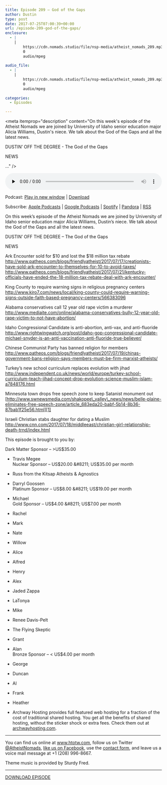 ```yaml
---
title: Episode 209 – God of the Gaps
author: Dustin
type: post
date: 2017-07-25T07:00:39+00:00
url: /episode-209-god-of-the-gaps/
enclosure:
  - |
    |
        https://cdn.nomads.studio/file/nsp-media/atheist_nomads_209.mp3
        0
        audio/mpeg
        
audio_file:
  - |
    |
        https://cdn.nomads.studio/file/nsp-media/atheist_nomads_209.mp3
        0
        audio/mpeg
        
categories:
  - Episodes

---
```

<div itemscope itemtype="http://schema.org/AudioObject">
  <meta itemprop="name" content="Episode 209 &#8211; God of the Gaps" />
  
  <meta itemprop="uploadDate" content="2017-07-25T01:00:39-06:00" />
  
  <meta itemprop="encodingFormat" content="audio/mpeg" />
  
  <meta itemprop="description" content="On this week's episode of the Atheist Nomads we are joined by University of Idaho senior education major Alicia Williams, Dustin's niece. We talk about the God of the Gaps and all the latest news.

DUSTIN’ OFF THE DEGREE - The God of the Gaps

NEWS

..." />
  
  <meta itemprop="contentUrl" content="https://dts.podtrac.com/redirect.mp3/cdn.nomads.studio/file/nsp-media/atheist_nomads_209.mp3" />
  </p> 
  
  <div class="powerpress_player" id="powerpress_player_8472">
    <audio class="wp-audio-shortcode" id="audio-1596-216" preload="none" style="width: 100%;" controls="controls"><source type="audio/mpeg" src="https://dts.podtrac.com/redirect.mp3/cdn.nomads.studio/file/nsp-media/atheist_nomads_209.mp3?_=216" /><a href="https://dts.podtrac.com/redirect.mp3/cdn.nomads.studio/file/nsp-media/atheist_nomads_209.mp3">https://dts.podtrac.com/redirect.mp3/cdn.nomads.studio/file/nsp-media/atheist_nomads_209.mp3</a></audio>
  </div>
</div>

<p class="powerpress_links powerpress_links_mp3">
  Podcast: <a href="https://dts.podtrac.com/redirect.mp3/cdn.nomads.studio/file/nsp-media/atheist_nomads_209.mp3" class="powerpress_link_pinw" target="_blank" title="Play in new window" onclick="return powerpress_pinw('https://htotw.com/?powerpress_pinw=1596-podcast');" rel="nofollow">Play in new window</a> | <a href="https://dts.podtrac.com/redirect.mp3/cdn.nomads.studio/file/nsp-media/atheist_nomads_209.mp3" class="powerpress_link_d" title="Download" rel="nofollow" download="atheist_nomads_209.mp3">Download</a>
</p>

<p class="powerpress_links powerpress_subscribe_links">
  Subscribe: <a href="https://podcasts.apple.com/us/podcast/humanists-take-on-the-world/id530050098?mt=2&ls=1" class="powerpress_link_subscribe powerpress_link_subscribe_itunes" target="_blank" title="Subscribe on Apple Podcasts" rel="nofollow">Apple Podcasts</a> | <a href="https://www.google.com/podcasts?feed=aHR0cDovL2F0aGVpc3Rub21hZHMubGlic3luLmNvbS9yc3M%3D" class="powerpress_link_subscribe powerpress_link_subscribe_googleplay" target="_blank" title="Subscribe on Google Podcasts" rel="nofollow">Google Podcasts</a> | <a href="https://open.spotify.com/show/3LzK2xZGike6Tc1GEMtMbr?si=LieN9SNuTpq96smuaUsH8A" class="powerpress_link_subscribe powerpress_link_subscribe_spotify" target="_blank" title="Subscribe on Spotify" rel="nofollow">Spotify</a> | <a href="https://www.pandora.com/podcast/atheist-nomads/PC:10122?corr=62071012&part=ug" class="powerpress_link_subscribe powerpress_link_subscribe_pandora" target="_blank" title="Subscribe on Pandora" rel="nofollow">Pandora</a> | <a href="https://htotw.com/feed/podcast/" class="powerpress_link_subscribe powerpress_link_subscribe_rss" target="_blank" title="Subscribe via RSS" rel="nofollow">RSS</a>
</p>

<center>
</center>On this week&#8217;s episode of the Atheist Nomads we are joined by University of Idaho senior education major Alicia Williams, Dustin&#8217;s niece. We talk about the God of the Gaps and all the latest news.

DUSTIN’ OFF THE DEGREE &#8211; The God of the Gaps

NEWS

Ark Encounter sold for $10 and lost the $18 million tax rebate  
<http://www.patheos.com/blogs/friendlyatheist/2017/07/17/creationists-have-sold-ark-encounter-to-themselves-for-10-to-avoid-taxes/>  
<http://www.patheos.com/blogs/friendlyatheist/2017/07/21/kentucky-officials-have-ended-the-18-million-tax-rebate-deal-with-ark-encounter/>

King County to require warning signs in religious pregnancy centers  
 <http://www.kiro7.com/news/local/king-county-could-require-warning-signs-outside-faith-based-pregnancy-centers/566383096>

Alabama conservatives call 12 year old rape victim a murderer  
 <http://www.mediaite.com/online/alabama-conservatives-bully-12-year-old-rape-victim-to-not-have-abortion/>

Idaho Congressional Candidate is anti-abortion, anti-vax, and anti-fluoride  
 <http://www.rightwingwatch.org/post/idaho-gop-congressional-candidate-michael-snyder-is-an-anti-vaccination-anti-fluoride-true-believer/>

Chinese Communist Party has banned religion for members  
 <http://www.patheos.com/blogs/friendlyatheist/2017/07/19/chinas-government-bans-religion-says-members-must-be-firm-marxist-atheists/>

Turkey&#8217;s new school curriculum replaces evolution with jihad  
 <http://www.independent.co.uk/news/world/europe/turkey-school-curriculum-teach-jihad-concept-drop-evolution-science-muslim-islam-a7848176.html>

Minnesota town drops free speech zone to keep Satanist monument out  
 [http://www.swnewsmedia.com/shakopee\_valley\_news/news/belle-plaine-eliminates-free-speech-zone/article_683eda20-babf-5b14-8b36-87bab1f25e56.html][1]

Israeli Christian stabs daughter for dating a Muslim  
 <http://www.cnn.com/2017/07/18/middleeast/christian-girl-relationship-death-trnd/index.html>

This episode is brought to you by:

Dark Matter Sponsor &#8211; >US$35.00  
* Travis Megee  
Nuclear Sponsor &#8211; US$20.00 &#8211; US$35.00 per month  
* Russ from the Kitsap Atheists & Agnostics  
* Darryl Goossen  
Platinum Sponsor &#8211; US$8.00 &#8211; US$19.00 per month  
* Michael  
Gold Sponsor &#8211; US$4.00 &#8211; US$7.00 per month  
* Rachel  
* Mark  
* Nate  
* Willow  
* Alice  
* Alfred  
* Henry  
* Alex  
* Jaded Zappa  
* LaTonya  
* Mike  
* Renee Davis-Pelt  
* The Flying Skeptic  
* Grant  
* Alan  
Bronze Sponsor &#8211; < US$4.00 per month  
* George  
* Duncan  
* Al  
* Frank  
* Heather

* Archway Hosting provides full featured web hosting for a fraction of the cost of traditional shared hosting. You get all the benefits of shared hosting, without the sticker shock or extra fees. Check them out at <a href="http://archwayhosting.com/" target="_blank" rel="noopener">archwayhosting.com</a>.

<hr width="500" />

You can find us online at <a href="https://www.htotw.com/" target="_blank" rel="noopener">www.htotw.com</a>, follow us on Twitter <a href="https://htotw.com/twitter" target="_blank" rel="noopener">@AtheistNomads</a>, <a href="https://htotw.com/facebook" target="_blank" rel="noopener">like us on Facebook</a>, use the [contact form](https://htotw.com/contact), and leave us a voice mail message at +1 (208) 996-8667.

Theme music is provided by Sturdy Fred.

<hr width="”500”" />

[DOWNLOAD EPISODE][2]

 [1]: http://www.swnewsmedia.com/shakopee_valley_news/news/belle-plaine-eliminates-free-speech-zone/article_683eda20-babf-5b14-8b36-87bab1f25e56.html
 [2]: https://dts.podtrac.com/redirect.mp3/cdn.nomads.studio/file/nsp-media/atheist_nomads_209.mp3